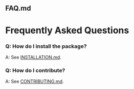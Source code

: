 ## FAQ.md

# Frequently Asked Questions

### Q: How do I install the package?

A: See [INSTALLATION.md](INSTALLATION.md).

### Q: How do I contribute?

A: See [CONTRIBUTING.md](CONTRIBUTING.md).
